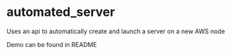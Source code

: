 # automated_server
Uses an api to automatically create and launch a server on a new AWS node

Demo can be found in README
